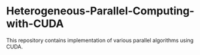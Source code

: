 # Heterogeneous-Parallel-Computing-with-CUDA
This repository contains implementation of various parallel algorithms using CUDA.
